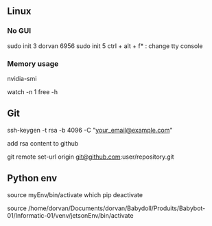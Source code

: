
## Linux

### No GUI
sudo init 3
dorvan
6956
sudo init 5
ctrl + alt + f* : change tty console

### Memory usage
nvidia-smi

watch -n 1 free -h


## Git

ssh-keygen -t rsa -b 4096 -C "your_email@example.com"

add rsa content to github

git remote set-url origin git@github.com:user/repository.git


## Python env

source myEnv/bin/activate
which pip
deactivate

source /home/dorvan/Documents/dorvan/Babydoll/Produits/Babybot-01/Informatic-01/venv/jetsonEnv/bin/activate






